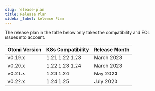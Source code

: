 ```yaml
---
slug: release-plan
title: Release Plan
sidebar_label: Release Plan
---
```


The release plan in the table below only takes the compatibility and EOL issues into account.


| Otomi Version | K8s Compatibility | Release Month |
| -------       | ------            | ------        |
| v0.19.x       | 1.21 1.22 1.23    | March 2023    |
| v0.20.x       | 1.22 1.23 1.24    | March 2023    |
| v0.21.x       | 1.23 1.24         | May 2023      |
| v0.22.x       | 1.24 1.25         | July 2023     |


